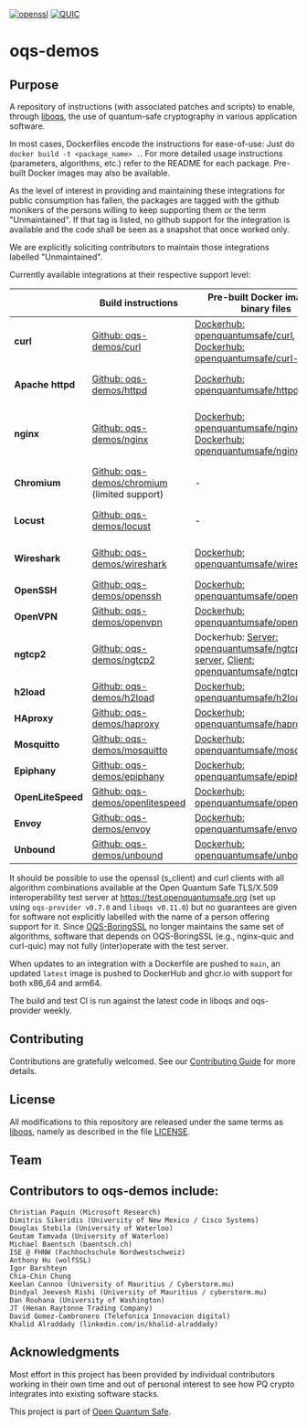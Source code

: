 [![openssl](https://github.com/open-quantum-safe/oqs-demos/actions/workflows/openssl3.yml/badge.svg)](https://github.com/open-quantum-safe/oqs-demos/actions/workflows/openssl3.yml)
[![QUIC](https://github.com/open-quantum-safe/oqs-demos/actions/workflows/quic.yml/badge.svg)](https://github.com/open-quantum-safe/oqs-demos/actions/workflows/quic.yml)

oqs-demos
=========

## Purpose

A repository of instructions (with associated patches and scripts) to enable, through [liboqs](https://github.com/open-quantum-safe/liboqs), the use of quantum-safe cryptography in various application software.

In most cases, Dockerfiles encode the instructions for ease-of-use: Just do `docker build -t <package_name> .`. For more detailed usage instructions (parameters, algorithms, etc.) refer to the README for each package.  Pre-built Docker images may also be available.

As the level of interest in providing and maintaining these integrations for public consumption has fallen, the packages are tagged with the github monikers of the persons willing to keep supporting them or the term "Unmaintained". If that tag is listed, no github support for the integration is available and the code shall be seen as a snapshot that once worked only.

We are explicitly soliciting contributors to maintain those integrations labelled "Unmaintained".

Currently available integrations at their respective support level:

|                   | **Build instructions**                                   | **Pre-built Docker image or binary files**                                                                                                                                                                                                  | Support |
|-------------------|----------------------------------------------------------|---------------------------------------------------------------------------------------------------------------------------------------------------------------------------------------------------------------------------------------------| -------- |
| **curl**          | [Github: oqs-demos/curl](curl)                           | [Dockerhub: openquantumsafe/curl](https://hub.docker.com/repository/docker/openquantumsafe/curl), [Dockerhub: openquantumsafe/curl-quic](https://hub.docker.com/repository/docker/openquantumsafe/curl-quic)                                | [![curl](https://github.com/open-quantum-safe/oqs-demos/actions/workflows/curl.yml/badge.svg)](https://github.com/open-quantum-safe/oqs-demos/actions/workflows/curl.yml) Maintained: @baentsch, @pi-314159
| **Apache httpd**  | [Github: oqs-demos/httpd](httpd)                         | [Dockerhub: openquantumsafe/httpd](https://hub.docker.com/repository/docker/openquantumsafe/httpd)                                                                                                                                          | [![httpd](https://github.com/open-quantum-safe/oqs-demos/actions/workflows/httpd.yml/badge.svg)](https://github.com/open-quantum-safe/oqs-demos/actions/workflows/httpd.yml) Maintained: @baentsch
| **nginx**         | [Github: oqs-demos/nginx](nginx)                         | [Dockerhub: openquantumsafe/nginx](https://hub.docker.com/repository/docker/openquantumsafe/nginx), [Dockerhub: openquantumsafe/nginx-quic](https://hub.docker.com/repository/docker/openquantumsafe/nginx-quic)                            | [![nginx](https://github.com/open-quantum-safe/oqs-demos/actions/workflows/nginx.yml/badge.svg)](https://github.com/open-quantum-safe/oqs-demos/actions/workflows/nginx.yml) Maintained: @baentsch, @bhess, @pi-314159
| **Chromium**      | [Github: oqs-demos/chromium](chromium) (limited support) | -                                                                                                                                                                                                                                           | Maintained: @pi-314159
| **Locust**        | [Github: oqs-demos/locust](locust)                       | -                                                                                                                                                                                                                                           | [![locust](https://github.com/open-quantum-safe/oqs-demos/actions/workflows/locust.yml/badge.svg)](https://github.com/open-quantum-safe/oqs-demos/actions/workflows/locust.yml) Maintained: @davidgca
| **Wireshark**     | [Github: oqs-demos/wireshark](wireshark)                 | [Dockerhub: openquantumsafe/wireshark](https://hub.docker.com/repository/docker/openquantumsafe/wireshark)                                                                                                                                  | [![wireshark](https://github.com/open-quantum-safe/oqs-demos/actions/workflows/wireshark.yml/badge.svg)](https://github.com/open-quantum-safe/oqs-demos/actions/workflows/wireshark.yml) Maintained: @hayyaaf
| **OpenSSH**       | [Github: oqs-demos/openssh](openssh)                     | [Dockerhub: openquantumsafe/openssh](https://hub.docker.com/repository/docker/openquantumsafe/openssh)                                                                                                                                      | [![openssh](https://github.com/open-quantum-safe/oqs-demos/actions/workflows/openssh.yml/badge.svg)](https://github.com/open-quantum-safe/oqs-demos/actions/workflows/openssh.yml) Unmaintained
| **OpenVPN**       | [Github: oqs-demos/openvpn](openvpn)                     | [Dockerhub: openquantumsafe/openvpn](https://hub.docker.com/repository/docker/openquantumsafe/openvpn)                                                                                                                                      | [![openvpn](https://github.com/open-quantum-safe/oqs-demos/actions/workflows/openvpn.yml/badge.svg)](https://github.com/open-quantum-safe/oqs-demos/actions/workflows/openvpn.yml) Unmaintained
| **ngtcp2**        | [Github: oqs-demos/ngtcp2](ngtcp2)                       | Dockerhub: [Server: openquantumsafe/ngtcp2-server](https://hub.docker.com/repository/docker/openquantumsafe/ngtcp2-server), [Client: openquantumsafe/ngtcp2-client](https://hub.docker.com/repository/docker/openquantumsafe/ngtcp2-client) | [![ngtcp2](https://github.com/open-quantum-safe/oqs-demos/actions/workflows/ngtcp2.yml/badge.svg)](https://github.com/open-quantum-safe/oqs-demos/actions/workflows/ngtcp2.yml) Unmaintained
| **h2load**        | [Github: oqs-demos/h2load](h2load)                       | [ Dockerhub: openquantumsafe/h2load](https://hub.docker.com/repository/docker/openquantumsafe/h2load)                                                                                                                                       | [![h2load](https://github.com/open-quantum-safe/oqs-demos/actions/workflows/h2load.yml/badge.svg)](https://github.com/open-quantum-safe/oqs-demos/actions/workflows/h2load.yml) Unmaintained
| **HAproxy**       | [Github: oqs-demos/haproxy](haproxy)                     | [Dockerhub: openquantumsafe/haproxy](https://hub.docker.com/repository/docker/openquantumsafe/haproxy)                                                                                                                                      | [![haproxy](https://github.com/open-quantum-safe/oqs-demos/actions/workflows/haproxy.yml/badge.svg)](https://github.com/open-quantum-safe/oqs-demos/actions/workflows/haproxy.yml) Unmaintained
| **Mosquitto**     | [Github: oqs-demos/mosquitto](mosquitto)                 | [Dockerhub: openquantumsafe/mosquitto](https://hub.docker.com/repository/docker/openquantumsafe/mosquitto)                                                                                                                                  | [![mosquitto](https://github.com/open-quantum-safe/oqs-demos/actions/workflows/mosquitto.yml/badge.svg)](https://github.com/open-quantum-safe/oqs-demos/actions/workflows/mosquitto.yml) Unmaintained
| **Epiphany**      | [Github: oqs-demos/epiphany](epiphany)                   | [Dockerhub: openquantumsafe/epiphany](https://hub.docker.com/repository/docker/openquantumsafe/epiphany)                                                                                                                                    | Deprecated
| **OpenLiteSpeed** | [Github: oqs-demos/openlitespeed](openlitespeed)         | [ Dockerhub: openquantumsafe/openlitespeed](https://hub.docker.com/repository/docker/openquantumsafe/openlitespeed)                                                                                                                         | Deprecated
| **Envoy**         | [Github: oqs-demos/envoy](envoy)                         | [ Dockerhub: openquantumsafe/envoy](https://hub.docker.com/repository/docker/openquantumsafe/envoy)                                                                                                                                         | Deprecated
| **Unbound**       | [Github: oqs-demos/unbound](unbound)                     | [ Dockerhub: openquantumsafe/unbound](https://hub.docker.com/repository/docker/openquantumsafe/unbound)                                                                                                                                     | Deprecated

It should be possible to use the openssl (s_client) and curl clients with all algorithm combinations available at the Open Quantum Safe TLS/X.509 interoperability test server at https://test.openquantumsafe.org (set up using `oqs-provider v0.7.0` and `liboqs v0.11.0`) but no guarantees are given for software not explicitly labelled with the name of a person offering support for it. Since [OQS-BoringSSL](https://github.com/open-quantum-safe/boringssl) no longer maintains the same set of algorithms, software that depends on OQS-BoringSSL (e.g., nginx-quic and curl-quic) may not fully (inter)operate with the test server.

When updates to an integration with a Dockerfile are pushed to `main`, an updated `latest` image is pushed to DockerHub and ghcr.io with support for both x86_64 and arm64.

The build and test CI is run against the latest code in liboqs and oqs-provider weekly.

## Contributing

Contributions are gratefully welcomed. See our [Contributing Guide](CONTRIBUTING.md) for more details.

## License

All modifications to this repository are released under the same terms as [liboqs](https://github.com/open-quantum-safe/liboqs), namely as described in the file [LICENSE](https://github.com/open-quantum-safe/liboqs/blob/main/LICENSE.txt).

## Team

## Contributors to oqs-demos include:

    Christian Paquin (Microsoft Research)
    Dimitris Sikeridis (University of New Mexico / Cisco Systems)
    Douglas Stebila (University of Waterloo)
    Goutam Tamvada (University of Waterloo)
    Michael Baentsch (baentsch.ch)
    ISE @ FHNW (Fachhochschule Nordwestschweiz)
    Anthony Hu (wolfSSL)
    Igor Barshteyn
    Chia-Chin Chung
    Keelan Cannoo (University of Mauritius / Cyberstorm.mu)
    Dindyal Jeevesh Rishi (University of Mauritius / cyberstorm.mu)
    Dan Rouhana (University of Washington)
    JT (Henan Raytonne Trading Company)
    David Gomez-Cambronero (Telefonica Innovacion digital)
    Khalid Alraddady (linkedin.com/in/khalid-alraddady)

## Acknowledgments

Most effort in this project has been provided by individual contributors working in their own time and out of personal interest to see how PQ crypto integrates into existing software stacks.

This project is part of [Open Quantum Safe](https://openquantumsafe.org/news/).


